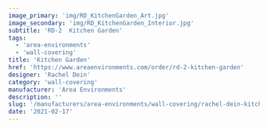```yaml
---
image_primary: 'img/RD_KitchenGarden_Art.jpg'
image_secondary: 'img/RD_KitchenGarden_Interior.jpg'
subtitle: 'RD-2  Kitchen Garden'
tags:
  - 'area-environments'
  - 'wall-covering'
title: 'Kitchen Garden'
href: 'https://www.areaenvironments.com/order/rd-2-kitchen-garden'
designer: 'Rachel Dein'
category: 'wall-covering'
manufacturer: 'Area Environments'
description: ''
slug: '/manufacturers/area-environments/wall-covering/rachel-dein-kitchen-garden'
date: '2021-02-17'
---
```

